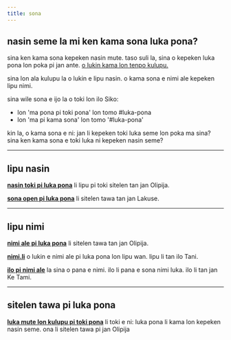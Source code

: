 ```yaml
---
title: sona
---
```


## nasin seme la mi ken kama sona luka pona?

sina ken kama sona kepeken nasin mute. taso suli la, sina o kepeken luka pona lon poka pi jan ante. [o lukin kama lon tenpo kulupu.](events.tok.html)

sina lon ala kulupu la o lukin e lipu nasin. o kama sona e nimi ale kepeken lipu nimi. 

sina wile sona e ijo la o toki lon ilo Siko:
- lon 'ma pona pi toki pona' lon tomo #luka-pona
- lon 'ma pi kama sona' lon tomo '#luka-pona'

kin la, o kama sona e ni: jan li kepeken toki luka seme lon poka ma sina? sina ken kama sona e toki luka ni kepeken nasin seme?

---

## lipu nasin

[**nasin toki pi luka pona**](https://lukapona.blogspot.com/2021/04/nasin-toki-pi-luka-pona-open.html) li lipu pi toki sitelen tan jan Olipija.

[**sona open pi luka pona**](https://youtu.be/Cs9ihWV9rXM) li sitelen tawa tan jan Lakuse. 

---

## lipu nimi

[**nimi ale pi luka pona**](https://youtu.be/rE_crkyRPhQ?si=DB8vlWstBNYNLTYp) li sitelen tawa tan jan Olipija. 

[**nimi.li**](https://nimi.li/) o lukin e nimi ale pi luka pona lon lipu wan. lipu li tan ilo Tani. 

[**ilo pi nimi ale**](https://antetokipona.infinityfreeapp.com/lukapona/) la sina o pana e nimi. ilo li pana e sona nimi luka. ilo li tan jan Ke Tami. 

---
## sitelen tawa pi luka pona

[**luka mute lon kulupu pi toki pona**](https://youtu.be/bswaSX9xpMc?list=PLejmSMwvYi4YLentgc6Tq3NRdDds5g7iQ) li toki e ni: luka pona li kama lon kepeken nasin seme. ona li sitelen tawa pi jan Olipija 